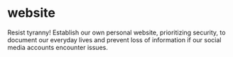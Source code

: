 # website
Resist tyranny! Establish our own personal website, prioritizing security, to document our everyday lives and prevent loss of information if our social media accounts encounter issues.

